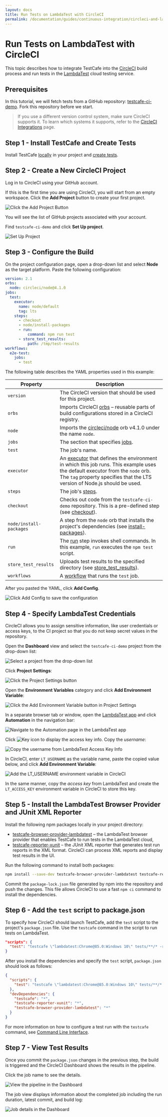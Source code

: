 ```yaml
---
layout: docs
title: Run Tests on LambdaTest with CircleCI
permalink: /documentation/guides/continuous-integration/circleci-and-lambdatest.html
---
```

# Run Tests on LambdaTest with CircleCI

This topic describes how to integrate TestCafe into the [CircleCI](https://circleci.com/) build process and run tests in the [LambdaTest](https://www.lambdatest.com) cloud testing service.

## Prerequisites

In this tutorial, we will fetch tests from a GitHub repository: [testcafe-ci-demo](https://github.com/DevExpress-Examples/testcafe-ci-demo). Fork this repository before we start.

> If you use a different version control system, make sure CircleCI supports it. To learn which systems it supports, refer to the [CircleCI Integrations](https://circleci.com/integrations/) page.

## Step 1 - Install TestCafe and Create Tests

Install TestCafe [locally](../basic-guides/install-testcafe.md#local-installation) in your project and [create tests](../../getting-started/README.md#creating-a-test).

## Step 2 - Create a New CircleCI Project

Log in to CircleCI using your GitHub account.

If this is the first time you are using CircleCI, you will start from an empty workspace. Click the **Add Project** button to create your first project.

![Click the Add Project Button](../../../images/circleci-lambdatest/add-project.png)

You will see the list of GitHub projects associated with your account.

Find `testcafe-ci-demo` and click **Set Up project**.

![Set Up Project](../../../images/circleci-lambdatest/set-up-project.png)

## Step 3 - Configure the Build

On the project configuration page, open a drop-down list and select **Node** as the target platform. Paste the following configuration:

```yaml
version: 2.1
orbs:
  node: circleci/node@4.1.0
jobs:
  test:
    executor:
      name: node/default
      tag: lts
    steps:
      - checkout
      - node/install-packages
      - run:
          command: npm run test
      - store_test_results:
          path: /tmp/test-results
workflows:
  e2e-test:
    jobs:
      - test
```

The following table describes the YAML properties used in this example:

Property                | Description
----------------------- | ----
`version`               | The CircleCI version that should be used for this project.
`orbs`                  | Imports CircleCI [orbs](https://circleci.com/docs/2.0/orb-intro/) – reusable parts of build configurations stored in a CircleCI registry.
`node`                  | Imports the [circleci/node](https://circleci.com/developer/orbs/orb/circleci/node) orb v4.1.0 under the name `node`.
`jobs`                  | The section that specifies [jobs](https://circleci.com/docs/2.0/jobs-steps/#jobs-overview).
`test`                  | The job's name.
`executor`              | An [executor](https://circleci.com/docs/2.0/configuration-reference/#executors-requires-version-21) that defines the environment in which this job runs. This example uses the default executor from the `node` orb. The `tag` property specifies that the LTS version of Node.js should be used.
`steps`                 | The job's [steps](https://circleci.com/docs/2.0/jobs-steps/#steps-overview).
`checkout`              | Checks out code from the `testcafe-ci-demo` repository. This is a pre-defined step (see [checkout](https://circleci.com/docs/2.0/configuration-reference/#checkout)).
`node/install-packages` | A step from the `node` orb that installs the project's dependencies (see [install-packages](https://circleci.com/developer/orbs/orb/circleci/node#commands-install-packages)).
`run`                   | The [run](https://circleci.com/docs/2.0/configuration-reference/#run) step invokes shell commands. In this example, `run` executes the `npm test` script.
`store_test_results`    | Uploads test results to the specified directory (see [store_test_results](https://circleci.com/docs/2.0/configuration-reference/#store_test_results)).
`workflows`             | A [workflow](https://circleci.com/docs/2.0/workflows/) that runs the `test` job.

After you pasted the YAML, click **Add Config**.

![Click Add Config to save the configuration](../../../images/circleci-lambdatest/circleci-config.png)

## Step 4 - Specify LambdaTest Credentials

CircleCI allows you to assign sensitive information, like user credentials or access keys, to the CI project so that you do not keep secret values in the repository.

Open the **Dashboard** view and select the `testcafe-ci-demo` project from the drop-down list:

![Select a project from the drop-down list](../../../images/circleci-lambdatest/select-project.png)

Click **Project Settings**:

![Click the Project Settings button](../../../images/circleci-lambdatest/project-settings.png)

Open the **Environment Variables** category and click **Add Environment Variable**:

![Click the Add Environment Variable button in Project Settings](../../../images/circleci-lambdatest/add-env-variable.png)

In a separate browser tab or window, open the [LambdaTest app](https://www.lambdatest.com/) and click **Automation** in the navigation bar:

![Navigate to the Automation page in the LambdaTest app](../../../images/circleci-lambdatest/lambdatest-automation.png)

Click ![Key icon](../../../images/circleci-lambdatest/lambdatest-key-icon.png) to display the access key info. Copy the *username*:

![Copy the username from LambdaTest Access Key Info](../../../images/circleci-lambdatest/lambdatest-credentials.png)

In CircleCI, enter `LT_USERNAME` as the variable name, paste the copied value below, and click **Add Environment Variable**:

![Add the LT_USERNAME environment variable in CircleCI](../../../images/circleci-lambdatest/specify-secret-variable.png)

In the same manner, copy the *access key* from LambdaTest and create the `LT_ACCESS_KEY` environment variable in CircleCI to store this key.

## Step 5 - Install the LambdaTest Browser Provider and JUnit XML Reporter

Install the following npm packages locally in your project directory:

* [testcafe-browser-provider-lambdatest](https://www.npmjs.com/package/testcafe-browser-provider-lambdatest) – the LambdaTest browser provider that enables TestCafe to run tests in the LambdaTest cloud,
* [testcafe-reporter-xunit](https://www.npmjs.com/package/testcafe-reporter-xunit) – the JUnit XML reporter that generates test run reports in the XML format. CircleCI can process XML reports and display test results in the UI.

Run the following command to install both packages:

```sh
npm install --save-dev testcafe-browser-provider-lambdatest testcafe-reporter-xunit
```

Commit the `package-lock.json` file generated by npm into the repository and push the changes. This file allows CircleCI to use a fast `npm ci` command to install the dependencies.

## Step 6 - Add the `test` script to package.json

To specify how CircleCI should launch TestCafe, add the `test` script to the project's `package.json` file. Use the `testcafe` command in the script to run tests on LambdaTest.

```json
"scripts": {
  "test": "testcafe \"lambdatest:Chrome@85.0:Windows 10\" tests/**/* -r xunit:/tmp/test-results/res.xml"
}
```

After you install the dependencies and specify the `test` script, `package.json` should look as follows:

```json
{
  "scripts": {
    "test": "testcafe \"lambdatest:Chrome@85.0:Windows 10\" tests/**/* -r xunit:/tmp/test-results/res.xml"
  },
  "devDependencies": {
    "testcafe": "*",
    "testcafe-reporter-xunit": "*",
    "testcafe-browser-provider-lambdatest": "*"
  }
}
```

For more information on how to configure a test run with the `testcafe` command, see [Command Line Interface](../../reference/command-line-interface.md).

## Step 7 - View Test Results

Once you commit the `package.json` changes in the previous step, the build is triggered and the CircleCI Dashboard shows the results in the pipeline.

Click the job name to see the details.

![View the pipeline in the Dashboard](../../../images/circleci-lambdatest/view-pipeline.png)

The job view displays information about the completed job including the run duration, latest commit, and build log:

![Job details in the Dashboard](../../../images/circleci-lambdatest/view-job.png)
